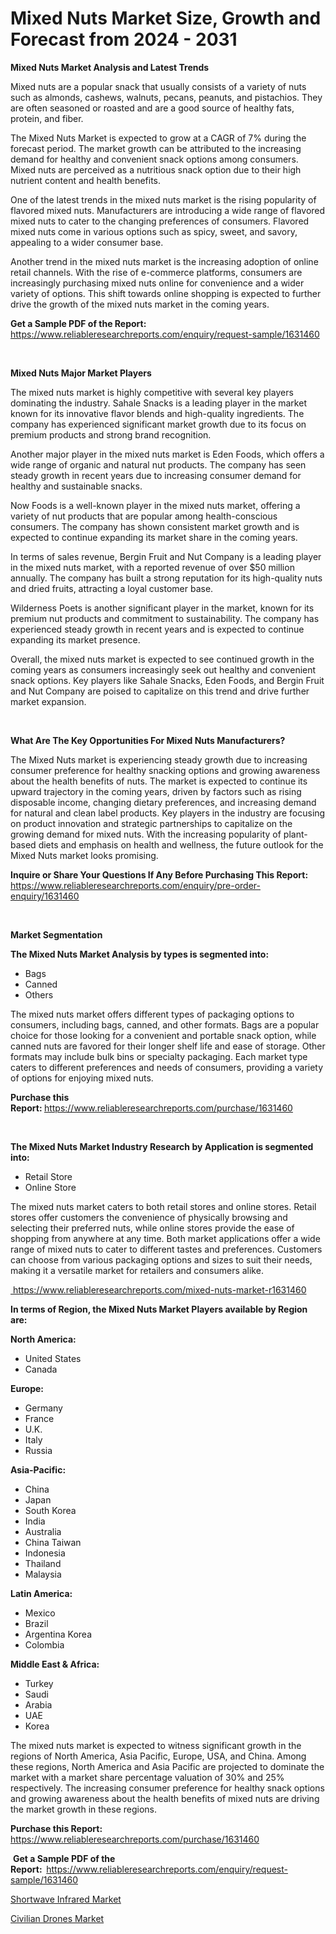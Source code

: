 <p><h1>Mixed Nuts Market Size, Growth and Forecast from 2024 - 2031</h1></p><p><strong>Mixed Nuts Market Analysis and Latest Trends</strong></p>
<p><p>Mixed nuts are a popular snack that usually consists of a variety of nuts such as almonds, cashews, walnuts, pecans, peanuts, and pistachios. They are often seasoned or roasted and are a good source of healthy fats, protein, and fiber.</p><p>The Mixed Nuts Market is expected to grow at a CAGR of 7% during the forecast period. The market growth can be attributed to the increasing demand for healthy and convenient snack options among consumers. Mixed nuts are perceived as a nutritious snack option due to their high nutrient content and health benefits.</p><p>One of the latest trends in the mixed nuts market is the rising popularity of flavored mixed nuts. Manufacturers are introducing a wide range of flavored mixed nuts to cater to the changing preferences of consumers. Flavored mixed nuts come in various options such as spicy, sweet, and savory, appealing to a wider consumer base.</p><p>Another trend in the mixed nuts market is the increasing adoption of online retail channels. With the rise of e-commerce platforms, consumers are increasingly purchasing mixed nuts online for convenience and a wider variety of options. This shift towards online shopping is expected to further drive the growth of the mixed nuts market in the coming years.</p></p>
<p><strong>Get a Sample PDF of the Report:&nbsp;</strong> <a href="https://www.reliableresearchreports.com/enquiry/request-sample/1631460">https://www.reliableresearchreports.com/enquiry/request-sample/1631460</a></p>
<p>&nbsp;</p>
<p><strong>Mixed Nuts Major Market Players</strong></p>
<p><p>The mixed nuts market is highly competitive with several key players dominating the industry. Sahale Snacks is a leading player in the market known for its innovative flavor blends and high-quality ingredients. The company has experienced significant market growth due to its focus on premium products and strong brand recognition.</p><p>Another major player in the mixed nuts market is Eden Foods, which offers a wide range of organic and natural nut products. The company has seen steady growth in recent years due to increasing consumer demand for healthy and sustainable snacks.</p><p>Now Foods is a well-known player in the mixed nuts market, offering a variety of nut products that are popular among health-conscious consumers. The company has shown consistent market growth and is expected to continue expanding its market share in the coming years.</p><p>In terms of sales revenue, Bergin Fruit and Nut Company is a leading player in the mixed nuts market, with a reported revenue of over $50 million annually. The company has built a strong reputation for its high-quality nuts and dried fruits, attracting a loyal customer base.</p><p>Wilderness Poets is another significant player in the market, known for its premium nut products and commitment to sustainability. The company has experienced steady growth in recent years and is expected to continue expanding its market presence.</p><p>Overall, the mixed nuts market is expected to see continued growth in the coming years as consumers increasingly seek out healthy and convenient snack options. Key players like Sahale Snacks, Eden Foods, and Bergin Fruit and Nut Company are poised to capitalize on this trend and drive further market expansion.</p></p>
<p>&nbsp;</p>
<p><strong>What Are The Key Opportunities For Mixed Nuts Manufacturers?</strong></p>
<p><p>The Mixed Nuts market is experiencing steady growth due to increasing consumer preference for healthy snacking options and growing awareness about the health benefits of nuts. The market is expected to continue its upward trajectory in the coming years, driven by factors such as rising disposable income, changing dietary preferences, and increasing demand for natural and clean label products. Key players in the industry are focusing on product innovation and strategic partnerships to capitalize on the growing demand for mixed nuts. With the increasing popularity of plant-based diets and emphasis on health and wellness, the future outlook for the Mixed Nuts market looks promising.</p></p>
<p><strong>Inquire or Share Your Questions If Any Before Purchasing This Report:</strong> <a href="https://www.reliableresearchreports.com/enquiry/pre-order-enquiry/1631460">https://www.reliableresearchreports.com/enquiry/pre-order-enquiry/1631460</a></p>
<p>&nbsp;</p>
<p><strong>Market Segmentation</strong></p>
<p><strong>The Mixed Nuts Market Analysis by types is segmented into:</strong></p>
<p><ul><li>Bags</li><li>Canned</li><li>Others</li></ul></p>
<p><p>The mixed nuts market offers different types of packaging options to consumers, including bags, canned, and other formats. Bags are a popular choice for those looking for a convenient and portable snack option, while canned nuts are favored for their longer shelf life and ease of storage. Other formats may include bulk bins or specialty packaging. Each market type caters to different preferences and needs of consumers, providing a variety of options for enjoying mixed nuts.</p></p>
<p><strong>Purchase this Report:&nbsp;</strong><a href="https://www.reliableresearchreports.com/purchase/1631460">https://www.reliableresearchreports.com/purchase/1631460</a></p>
<p>&nbsp;</p>
<p><strong>The Mixed Nuts Market Industry Research by Application is segmented into:</strong></p>
<p><ul><li>Retail Store</li><li>Online Store</li></ul></p>
<p><p>The mixed nuts market caters to both retail stores and online stores. Retail stores offer customers the convenience of physically browsing and selecting their preferred nuts, while online stores provide the ease of shopping from anywhere at any time. Both market applications offer a wide range of mixed nuts to cater to different tastes and preferences. Customers can choose from various packaging options and sizes to suit their needs, making it a versatile market for retailers and consumers alike.</p></p>
<p><a href="https://www.reliableresearchreports.com/mixed-nuts-market-r1631460">&nbsp;https://www.reliableresearchreports.com/mixed-nuts-market-r1631460</a></p>
<p><strong>In terms of Region, the Mixed Nuts Market Players available by Region are:</strong></p>
<p>
    <p> <strong> North America: </strong>
        <ul>
            <li>United States</li>
            <li>Canada</li>
        </ul>
        </p> 
    <p> <strong> Europe: </strong>
        <ul>
            <li>Germany</li>
            <li>France</li>
            <li>U.K.</li>
            <li>Italy</li>
            <li>Russia</li>
        </ul>
        </p> 
    <p> <strong> Asia-Pacific: </strong>
        <ul>
            <li>China</li>
            <li>Japan</li>
            <li>South Korea</li>
            <li>India</li>
            <li>Australia</li>
            <li>China Taiwan</li>
            <li>Indonesia</li>
            <li>Thailand</li>
            <li>Malaysia</li>
        </ul>
        </p> 
    <p> <strong> Latin America: </strong>
        <ul>
            <li>Mexico</li>
            <li>Brazil</li>
            <li>Argentina Korea</li>
            <li>Colombia</li>
        </ul>
        </p> 
    <p> <strong> Middle East & Africa: </strong>
        <ul>
            <li>Turkey</li>
            <li>Saudi</li>
            <li>Arabia</li>
            <li>UAE</li>
            <li>Korea</li>
        </ul>
    </p>
    </p>
<p><p>The mixed nuts market is expected to witness significant growth in the regions of North America, Asia Pacific, Europe, USA, and China. Among these regions, North America and Asia Pacific are projected to dominate the market with a market share percentage valuation of 30% and 25% respectively. The increasing consumer preference for healthy snack options and growing awareness about the health benefits of mixed nuts are driving the market growth in these regions.</p></p>
<p><strong>Purchase this Report: </strong><a href="https://www.reliableresearchreports.com/purchase/1631460">https://www.reliableresearchreports.com/purchase/1631460</a></p>
<p>&nbsp;<strong>Get a Sample PDF of the Report:&nbsp;&nbsp;</strong><a href="https://www.reliableresearchreports.com/enquiry/request-sample/1631460">https://www.reliableresearchreports.com/enquiry/request-sample/1631460</a></p>
<p><strong></strong></p>
<p><p><a href="https://github.com/moyahfrancoestellec51j635wcx/Market-Research-Report-List-3/blob/main/shortwave-infrared-market.md">Shortwave Infrared Market</a></p><p><a href="https://view.publitas.com/reportprime-1/future-trends-in-global-civilian-drones-market-market-insights-and-analysis-from-2024-to-2031-in-145-pages/">Civilian Drones Market</a></p></p>